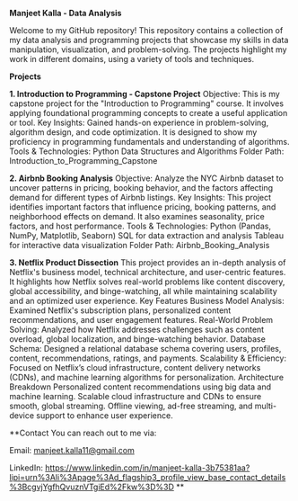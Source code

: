 **Manjeet Kalla - Data Analysis**


Welcome to my GitHub repository! This repository contains a collection of my data analysis and programming projects that showcase my skills in data manipulation, visualization, and problem-solving. The projects highlight my work in different domains, using a variety of tools and techniques.

**Projects**

**1. Introduction to Programming - Capstone Project**
Objective: This is my capstone project for the "Introduction to Programming" course. It involves applying foundational programming concepts to create a useful application or tool.
Key Insights: Gained hands-on experience in problem-solving, algorithm design, and code optimization. It is designed to show my proficiency in programming fundamentals and understanding of algorithms.
Tools & Technologies:
Python
Data Structures and Algorithms
Folder Path: Introduction_to_Programming_Capstone

**2. Airbnb Booking Analysis**
Objective: Analyze the NYC Airbnb dataset to uncover patterns in pricing, booking behavior, and the factors affecting demand for different types of Airbnb listings.
Key Insights: This project identifies important factors that influence pricing, booking patterns, and neighborhood effects on demand. It also examines seasonality, price factors, and host performance.
Tools & Technologies:
Python (Pandas, NumPy, Matplotlib, Seaborn)
SQL for data extraction and analysis
Tableau for interactive data visualization
Folder Path: Airbnb_Booking_Analysis

**3. Netflix Product Dissection**
This project provides an in-depth analysis of Netflix's business model, technical architecture, and user-centric features. It highlights how Netflix solves real-world problems like content discovery, global accessibility, and binge-watching, all while maintaining scalability and an optimized user experience.
Key Features
Business Model Analysis: Examined Netflix's subscription plans, personalized content recommendations, and user engagement features.
Real-World Problem Solving: Analyzed how Netflix addresses challenges such as content overload, global localization, and binge-watching behavior.
Database Schema: Designed a relational database schema covering users, profiles, content, recommendations, ratings, and payments.
Scalability & Efficiency: Focused on Netflix’s cloud infrastructure, content delivery networks (CDNs), and machine learning algorithms for personalization.
Architecture Breakdown
Personalized content recommendations using big data and machine learning.
Scalable cloud infrastructure and CDNs to ensure smooth, global streaming.
Offline viewing, ad-free streaming, and multi-device support to enhance user experience.


**Contact
You can reach out to me via:

Email: manjeet.kalla11@gmail.com


LinkedIn: https://www.linkedin.com/in/manjeet-kalla-3b75381aa?lipi=urn%3Ali%3Apage%3Ad_flagship3_profile_view_base_contact_details%3BcgvjYgfhQvuznVTgiEd%2Fkw%3D%3D
**
